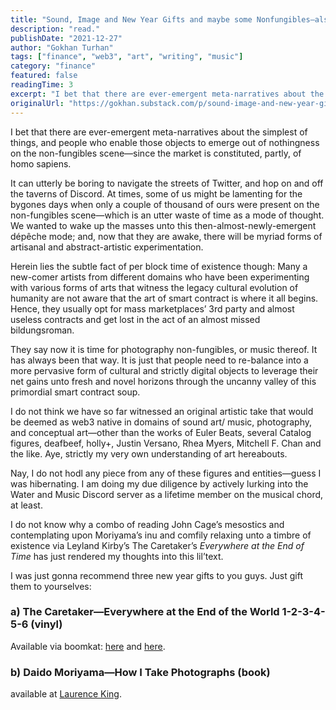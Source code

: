```yaml
---
title: "Sound, Image and New Year Gifts and maybe some Nonfungibles—also, SEO plase GM and perchance an NFT 100K EOY LFG"
description: "read."
publishDate: "2021-12-27"
author: "Gokhan Turhan"
tags: ["finance", "web3", "art", "writing", "music"]
category: "finance"
featured: false
readingTime: 3
excerpt: "I bet that there are ever-emergent meta-narratives about the simplest of things, and people who enable those objects to emerge out of nothingness on the non-fungibles scene—since the market is..."
originalUrl: "https://gokhan.substack.com/p/sound-image-and-new-year-gifts-and-maybe-some-nonfungiblesalso-seo-plase-gm-and-perchance-an-nft-100"
---
```


I bet that there are ever-emergent meta-narratives about the simplest of things, and people who enable those objects to emerge out of nothingness on the non-fungibles scene—since the market is constituted, partly, of homo sapiens.

It can utterly be boring to navigate the streets of Twitter, and hop on and off the taverns of Discord. At times, some of us might be lamenting for the bygones days when only a couple of thousand of ours were present on the non-fungibles scene—which is an utter waste of time as a mode of thought. We wanted to wake up the masses unto this then-almost-newly-emergent dépêche mode; and, now that they are awake, there will be myriad forms of artisanal and abstract-artistic experimentation.

Herein lies the subtle fact of per block time of existence though: Many a new-comer artists from different domains who have been experimenting with various forms of arts that witness the legacy cultural evolution of humanity are not aware that the art of smart contract is where it all begins. Hence, they usually opt for mass marketplaces’ 3rd party and almost useless contracts and get lost in the act of an almost missed bildungsroman.

They say now it is time for photography non-fungibles, or music thereof. It has always been that way. It is just that people need to re-balance into a more pervasive form of cultural and strictly digital objects to leverage their net gains unto fresh and novel horizons through the uncanny valley of this primordial smart contract soup.

I do not think we have so far witnessed an original artistic take that would be deemed as web3 native in domains of sound art/ music, photography, and conceptual art—other than the works of Euler Beats, several Catalog figures, deafbeef, holly+, Justin Versano, Rhea Myers, Mitchell F. Chan and the like. Aye, strictly my very own understanding of art hereabouts.

Nay, I do not hodl any piece from any of these figures and entities—guess I was hibernating. I am doing my due diligence by actively lurking into the Water and Music Discord server as a lifetime member on the musical chord, at least.

I do not know why a combo of reading John Cage’s mesostics and contemplating upon Moriyama’s inu and comfily relaxing unto a timbre of existence via Leyland Kirby’s The Caretaker’s *Everywhere at the End of Time* has just rendered my thoughts into this lil’text.

I was just gonna recommend three new year gifts to you guys. Just gift them to yourselves:

### a) The Caretaker—Everywhere at the End of the World 1-2-3-4-5-6 (vinyl)

Available via boomkat: [here](https://boomkat.com/products/everywhere-at-the-end-of-time-stages-1-3) and [here](https://boomkat.com/products/everywhere-at-the-end-of-time-stages-4-6-22ef1a10-fb61-419b-a4f6-356adbe834a9).

### b) Daido Moriyama—How I Take Photographs (book)

available at [Laurence King](https://www.laurenceking.com/us/product/daido-moriyama/).